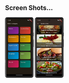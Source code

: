 ## Screen Shots...

<img src="assets/images/image1.png" height="200">    <img src="assets/images/image2.png" height="200">
